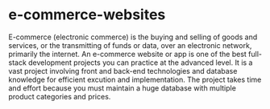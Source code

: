 # e-commerce-websites
E-commerce (electronic commerce) is the buying and selling of goods and services, or the transmitting of funds or data, over an electronic network, primarily the internet.
An e-commerce website or app is one of the best full-stack development projects you can practice at the advanced level.
It is a vast project involving front and back-end technologies and database knowledge for efficient excution and implementation.
The project takes time and effort because you must maintain a huge database with multiple product categories and prices.
